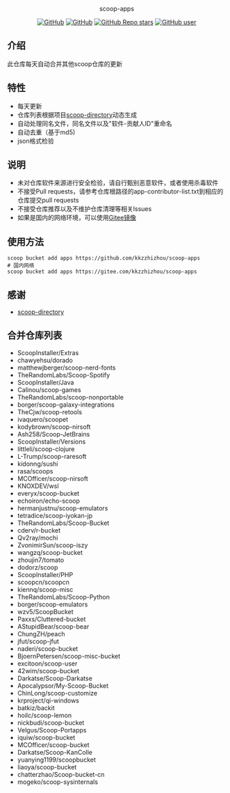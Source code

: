 <p align="center">
  scoop-apps
</p>
<p align="center">
  <a href="https://github.com/kkzzhizhou/scoop-apps/blob/main/LICENSE"><img alt="GitHub" src="https://img.shields.io/github/license/kkzzhizhou/scoop-apps?style=flat-square"/></a>
  <a href="https://github.com/kkzzhizhou/scoop-apps"><img alt="GitHub" src="https://img.shields.io/badge/Readme--Style-standard--repository-brightgreen?style=flat-square&color=f83500"/></a>
  <a href="https://github.com/kkzzhizhou/scoop-apps"><img alt="GitHub Repo stars" src="https://img.shields.io/github/stars/kkzzhizhou/scoop-apps?style=flat-square"/></a>
  <a href="https://github.com/kkzzhizhou"><img alt="GitHub user" src="https://img.shields.io/badge/author-kkzzhizhou-brightgreen?style=flat-square"/></a>
</p>


## 介绍

此仓库每天自动合并其他scoop仓库的更新

## 特性

- 每天更新
- 仓库列表根据项目[scoop-directory](https://github.com/rasa/scoop-directory)动态生成
- 自动处理同名文件，同名文件以及"软件-贡献人ID"重命名
- 自动去重（基于md5)
- json格式检验

## 说明

- 未对仓库软件来源进行安全检验，请自行甄别恶意软件，或者使用杀毒软件
- 不接受Pull requests，请参考仓库根路径的app-contributor-list.txt到相应的仓库提交pull requests
- 不接受仓库推荐以及不维护仓库清理等相关Issues
- 如果是国内的网络环境，可以使用[Gitee镜像](https://gitee.com/kkzzhizhou/scoop-apps)

## 使用方法

```
scoop bucket add apps https://github.com/kkzzhizhou/scoop-apps
# 国内网络
scoop bucket add apps https://gitee.com/kkzzhizhou/scoop-apps
```

## 感谢

- [scoop-directory](https://github.com/rasa/scoop-directory)

## 合并仓库列表

- ScoopInstaller/Extras
- chawyehsu/dorado
- matthewjberger/scoop-nerd-fonts
- TheRandomLabs/Scoop-Spotify
- ScoopInstaller/Java
- Calinou/scoop-games
- TheRandomLabs/scoop-nonportable
- borger/scoop-galaxy-integrations
- TheCjw/scoop-retools
- ivaquero/scoopet
- kodybrown/scoop-nirsoft
- Ash258/Scoop-JetBrains
- ScoopInstaller/Versions
- littleli/scoop-clojure
- L-Trump/scoop-raresoft
- kidonng/sushi
- rasa/scoops
- MCOfficer/scoop-nirsoft
- KNOXDEV/wsl
- everyx/scoop-bucket
- echoiron/echo-scoop
- hermanjustnu/scoop-emulators
- tetradice/scoop-iyokan-jp
- TheRandomLabs/Scoop-Bucket
- cderv/r-bucket
- Qv2ray/mochi
- ZvonimirSun/scoop-iszy
- wangzq/scoop-bucket
- zhoujin7/tomato
- dodorz/scoop
- ScoopInstaller/PHP
- scoopcn/scoopcn
- kiennq/scoop-misc
- TheRandomLabs/Scoop-Python
- borger/scoop-emulators
- wzv5/ScoopBucket
- Paxxs/Cluttered-bucket
- AStupidBear/scoop-bear
- ChungZH/peach
- jfut/scoop-jfut
- naderi/scoop-bucket
- BjoernPetersen/scoop-misc-bucket
- excitoon/scoop-user
- 42wim/scoop-bucket
- Darkatse/Scoop-Darkatse
- Apocalypsor/My-Scoop-Bucket
- ChinLong/scoop-customize
- krproject/qi-windows
- batkiz/backit
- hoilc/scoop-lemon
- nickbudi/scoop-bucket
- Velgus/Scoop-Portapps
- iquiw/scoop-bucket
- MCOfficer/scoop-bucket
- Darkatse/Scoop-KanColle
- yuanying1199/scoopbucket
- liaoya/scoop-bucket
- chatterzhao/Scoop-bucket-cn
- mogeko/scoop-sysinternals
